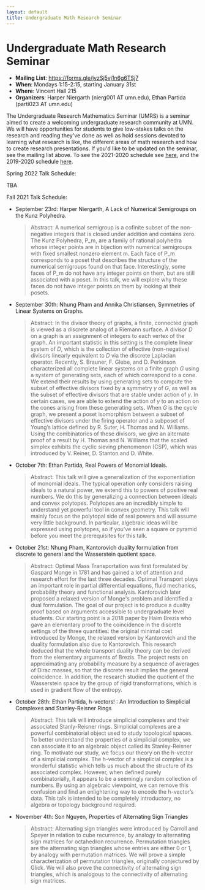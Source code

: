 ```yaml
---
layout: default
title: Undergraduate Math Research Seminar
---
```

#  Undergraduate Math Research Seminar

* **Mailing List**: <a href="https://forms.gle/jvzSj5vj1n6g6TSj7">https://forms.gle/jvzSj5vj1n6g6TSj7</a>
* **When**: Mondays 1:15-2:15, starting January 31st
* **Where**: Vincent Hall 215
* **Organizers**: Harper Niergarth (nierg001 AT umn.edu), Ethan Partida (parti023 AT umn.edu)

The Undergraduate Research Mathematics Seminar (UMRS) is a seminar aimed to create a welcoming undergraduate research community at UMN. We will have opportunities for students to give low-stakes talks on the research and reading they've done as well as hold sessions devoted to learning what research is like, the different areas of math research and how to create research presentations. If you'd like to be updated on the seminar, see the mailing list above. To see the 2021-2020 schedule see <a href="https://themodularperspective.com/outreach-spring-2021/">here</a>, and the 2019-2020 schedule <a href="https://sites.google.com/umn.edu/umrsfall2019/home">here</a>.

Spring 2022 Talk Schedule:

TBA


Fall 2021 Talk Schedule:
* September 23rd: Harper Niergarth, A Lack of Numerical Semigroups on the Kunz Polyhedra.
  > Abstract: A numerical semigroup is a cofinite subset of the non-negative integers that is closed under addition and contains zero. The Kunz Polyhedra, P_m, are a family of rational polyhedra whose integer points are in bijection with numerical semigroups with fixed smallest nonzero element m. Each face of P_m corresponds to a poset that describes the structure of the numerical semigroups found on that face. Interestingly, some faces of P_m do not have any integer points on them, but are still associated with a poset. In this talk, we will explore why these faces do not have integer points on them by looking at their posets.
* September 30th: Nhung Pham and Annika Christiansen, Symmetries of Linear Systems on Graphs.
  > Abstract: In the divisor theory of graphs, a finite, connected graph is viewed as a discrete analog of a Riemann surface. A divisor $D$ on a graph is an assignment of integers to each vertex of the graph. An important statistic in this setting is the complete linear system of $D$, which is the collection of effective (non-negative) divisors linearly equivalent to $D$ via the discrete Laplacian operator. Recently, S. Brauner, F. Glebe, and D. Perkinson characterized all complete linear systems on a finite graph $G$ using a system of generating sets, each of which correspond to a cone. We extend their results by using generating sets to compute the subset of effective divisors fixed by a symmetry $\gamma$ of $G$, as well as the subset of effective divisors that are stable under action of $\gamma$. In certain cases, we are able to extend the action of $\gamma$ to an action on the cones arising from these generating sets. When $G$ is the cycle graph, we present a poset isomorphism between a subset of effective divisors under the firing operator and a subposet of Young’s lattice defined by R. Suter, H. Thomas and N. Williams. Using the combinatorics of these divisors, we give an alternate proof of a result by H. Thomas and N. Williams that the scaled simplex exhibits the cyclic sieving phenomenon (CSP), which was introduced by V. Reiner, D. Stanton and D. White.
* October 7th: Ethan Partida, Real Powers of Monomial Ideals.
  > Abstract: This talk will give a generalization of the exponentiation of monomial ideals. The typical operation only considers raising ideals to a natural power, we extend this to powers of positive real numbers. We do this by generalizing a connection between ideals and convex polytopes. Polytopes are an incredibly simple to understand yet powerful tool in convex geometry. This talk will mainly focus on the polytopal side of real powers and will assume very little background. In particular, algebraic ideas will be expressed using polytopes, so if you’ve seen a square or pyramid before you meet the prerequisites for this talk.
* October 21st: Nhung Pham, Kantorovich duality formulation from discrete to general and the Wasserstein quotient space.
  > Abstract: Optimal Mass Transportation was first formulated by Gaspard Monge in 1781 and has gained a lot of attention and research effort for the last three decades. Optimal Transport plays an important role in partial differential equations, fluid mechanics, probability theory and functional analysis. Kantorovich later proposed a relaxed version of Monge's problem and identified a dual formulation. The goal of our project is to produce a duality proof based on arguments accessible to undergraduate level students. Our starting point is a 2018 paper by Haim Brezis who gave an elementary proof to the coincidence in the discrete settings of the three quantities: the original minimal cost introduced by Monge, the relaxed version by Kantorovich and the duality formulation also due to Kantorovich. This research deduced that the whole transport duality theory can be derived from the elementary arguments of Brezis. The project rests on approximating any probability measure by a sequence of averages of Dirac masses, so that the discrete result implies the general coincidence. In addition, the research studied the quotient of the Wasserstein space by the group of rigid transformations, which is used in gradient flow of the entropy.
* October 28th: Ethan Partida, h-vectors! : An Introduction to Simplicial Complexes and Stanley-Reisner Rings
  > Abstract: This talk will introduce simplicial complexes and their associated Stanly-Reisner rings. Simplicial complexes are a powerful combinatorial object used to study topological spaces. To better understand the properties of a simplicial complex, we can associate it to an algebraic object called its Stanley-Reisner ring. To motivate our study, we focus our theory on the h-vector of a simplicial complex. The h-vector of a simplicial complex is a wonderful statistic which tells us much about the structure of its associated complex. However, when defined purely combinatorially, it appears to be a seemingly random collection of numbers. By using an algebraic viewpoint, we can remove this confusion and find an enlightening way to encode the h-vector’s data. This talk is intended to be completely introductory, no algebra or topology background required.
* November 4th: Son Nguyen, Properties of Alternating Sign Triangles
  > Abstract: Alternating sign triangles were introduced by Carroll and Speyer in relation to cube recurrence, by analogy to alternating sign matrices for octahedron recurrence. Permutation triangles are the alternating sign triangles whose entries are either 0 or 1, by analogy with permutation matrices. We will prove a simple characterization of permutation triangles, originally conjectured by Glick. We will also prove the connectivity of alternating sign triangles, which is analogous to the connectivity of alternating sign matrices.
